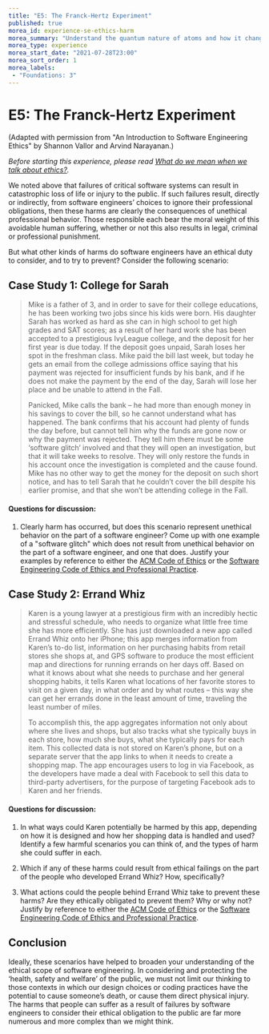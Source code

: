 ```yaml
---
title: "E5: The Franck-Hertz Experiment"
published: true
morea_id: experience-se-ethics-harm
morea_summary: "Understand the quantum nature of atoms and how it changed humanity's understanding of the world"
morea_type: experience
morea_start_date: "2021-07-28T23:00"
morea_sort_order: 1
morea_labels:
 - "Foundations: 3"
---
```


# E5: The Franck-Hertz Experiment

(Adapted with permission from "An Introduction to Software Engineering Ethics" by Shannon Vallor and Arvind Narayanan.)

*Before starting this experience, please read [What do we mean when we talk about ethics?](reading-se-ethics-intro.html).*

We noted above that failures of critical software systems can result in catastrophic loss
of life or injury to the public. If such failures result, directly or indirectly, from software
engineers’ choices to ignore their professional obligations, then these harms are clearly
the consequences of unethical professional behavior. Those responsible each bear the
moral weight of this avoidable human suffering, whether or not this also results in legal,
criminal or professional punishment.

But what other kinds of harms do software engineers have an ethical duty to consider, and
to try to prevent? Consider the following scenario: 

## Case Study 1: College for Sarah

<blockquote>
<p>Mike is a father of 3, and in order to save for their college educations, he has
been working two jobs since his kids were born. His daughter Sarah has
worked as hard as she can in high school to get high grades and SAT scores;
as a result of her hard work she has been accepted to a prestigious IvyLeague
college, and the deposit for her first year is due today. If the deposit
goes unpaid, Sarah loses her spot in the freshman class. Mike paid the bill
last week, but today he gets an email from the college admissions office
saying that his payment was rejected for insufficient funds by his bank, and
if he does not make the payment by the end of the day, Sarah will lose her
place and be unable to attend in the Fall. </p>

<p>Panicked, Mike calls the bank – he
had more than enough money in his savings to cover the bill, so he cannot
understand what has happened. The bank confirms that his account had
plenty of funds the day before, but cannot tell him why the funds are gone
now or why the payment was rejected. They tell him there must be some
‘software glitch’ involved and that they will open an investigation, but that
it will take weeks to resolve. They will only restore the funds in his account
once the investigation is completed and the cause found. Mike has no other
way to get the money for the deposit on such short notice, and has to tell
Sarah that he couldn’t cover the bill despite his earlier promise, and that she
won’t be attending college in the Fall.
</p>
</blockquote>

#### Questions for discussion:

  
  1. Clearly harm has occurred, but does this scenario represent unethical behavior on the part of a software engineer?  Come up with one example of a "software glitch" which does not result from unethical behavior on the part of a software engineer, and one that does.  Justify your examples by reference to either the [ACM Code of Ethics](https://www.acm.org/about/code-of-ethics) or the [Software Engineering Code of Ethics and Professional Practice](https://www.acm.org/about/se-code). 
  
  
  
  
## Case Study 2: Errand Whiz

<blockquote>
<p>Karen is a young lawyer at a prestigious firm with an incredibly hectic and
stressful schedule, who needs to organize what little free time she has more
efficiently. She has just downloaded a new app called Errand Whiz onto her
iPhone; this app merges information from Karen’s to-do list, information on
her purchasing habits from retail stores she shops at, and GPS software to
produce the most efficient map and directions for running errands on her days
off. Based on what it knows about what she needs to purchase and her general
shopping habits, it tells Karen what locations of her favorite stores to visit on
a given day, in what order and by what routes – this way she can get her
errands done in the least amount of time, traveling the least number of miles.</p>

<p>To accomplish this, the app aggregates information not only about where she
lives and shops, but also tracks what she typically buys in each store, how
much she buys, what she typically pays for each item. This collected data is
not stored on Karen’s phone, but on a separate server that the app links to
when it needs to create a shopping map. The app encourages users to log in
via Facebook, as the developers have made a deal with Facebook to sell this
data to third-party advertisers, for the purpose of targeting Facebook ads to
Karen and her friends.</p>
</blockquote>

#### Questions for discussion:

  1. In what ways could Karen potentially be harmed by this app,
     depending on how it is designed and how her shopping data is handled and used?
     Identify a few harmful scenarios you can think of, and the types of harm she could
     suffer in each.
     
  2. Which if any of these harms could result from ethical failings on
     the part of the people who developed Errand Whiz? How, specifically? 
     
  3. What actions could the people behind Errand Whiz take to prevent
     these harms? Are they ethically obligated to prevent them? Why or why not?
     Justify by reference to either the [ACM Code of Ethics](https://www.acm.org/about/code-of-ethics) or the [Software Engineering Code of Ethics and Professional Practice](https://www.computer.org/web/education/code-of-ethics). 
     
## Conclusion

Ideally, these scenarios have helped to broaden your understanding of the ethical scope
of software engineering. In considering and protecting the ‘health, safety and welfare’ of
the public, we must not limit our thinking to those contexts in which our design choices
or coding practices have the potential to cause someone’s death, or cause them direct
physical injury. The harms that people can suffer as a result of failures by software engineers to
consider their ethical obligation to the public are far more numerous and more complex than we
might think.
